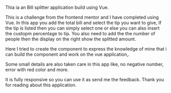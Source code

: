 Thia ia an Bill splitter application build using Vue.

This is a challenge from the frontend mentor and I have completed using Vue. In this app you add the total bill and select the tip you want to give, If the tip is listed then you can simply select one or else you can also insert the custopm percentage to tip. You also need to add the the number of people then the display on the right show the splitted amount.

Here I tried to create the component to express the knowledge of mine that i can build the component and work on the vue application,.

Some small details are also taken care in this app like, no negative number, error with red color and more.

It is fully responsive so you can use it as send me the feedback.
Thank you for reading about this application.
